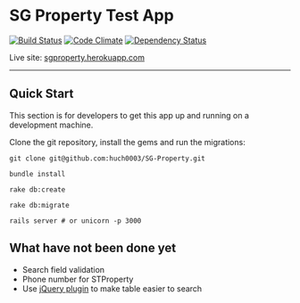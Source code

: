 # SG Property Test App
[![Build Status](https://travis-ci.org/huchenme/SG-Property.png?branch=master)](https://travis-ci.org/huchenme/SG-Property)
[![Code Climate](https://codeclimate.com/github/huchenme/SG-Property.png)](https://codeclimate.com/github/huchenme/SG-Property)
[![Dependency Status](https://gemnasium.com/huchenme/SG-Property.png)](https://gemnasium.com/huchenme/SG-Property)

Live site: [sgproperty.herokuapp.com](http://sgproperty.herokuapp.com "live site")

---

## Quick Start

This section is for developers to get this app up and running on a development machine.

Clone the git repository, install the gems and run the migrations:

```
git clone git@github.com:huch0003/SG-Property.git

bundle install

rake db:create

rake db:migrate

rails server # or unicorn -p 3000
```

## What have not been done yet

* Search field validation
* Phone number for STProperty
* Use [jQuery plugin](http://www.datatables.net/ "DataTables (table plug-in for jQuery)") to make table easier to search